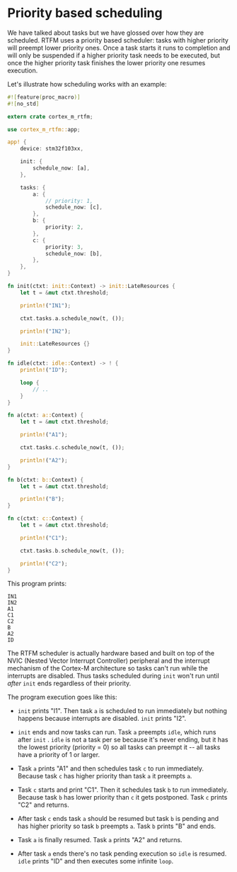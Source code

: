 # Priority based scheduling

We have talked about tasks but we have glossed over how they are scheduled. RTFM uses a priority
based scheduler: tasks with higher priority will preempt lower priority ones. Once a task starts it
runs to completion and will only be suspended if a higher priority task needs to be executed, but
once the higher priority task finishes the lower priority one resumes execution.

Let's illustrate how scheduling works with an example:

``` rust
#![feature(proc_macro)]
#![no_std]

extern crate cortex_m_rtfm;

use cortex_m_rtfm::app;

app! {
    device: stm32f103xx,

    init: {
        schedule_now: [a],
    },

    tasks: {
        a: {
            // priority: 1,
            schedule_now: [c],
        },
        b: {
            priority: 2,
        },
        c: {
            priority: 3,
            schedule_now: [b],
        },
    },
}

fn init(ctxt: init::Context) -> init::LateResources {
    let t = &mut ctxt.threshold;

    println!("IN1");

    ctxt.tasks.a.schedule_now(t, ());

    println!("IN2");

    init::LateResources {}
}

fn idle(ctxt: idle::Context) -> ! {
    println!("ID");

    loop {
        // ..
    }
}

fn a(ctxt: a::Context) {
    let t = &mut ctxt.threshold;

    println!("A1");

    ctxt.tasks.c.schedule_now(t, ());

    println!("A2");
}

fn b(ctxt: b::Context) {
    let t = &mut ctxt.threshold;

    println!("B");
}

fn c(ctxt: c::Context) {
    let t = &mut ctxt.threshold;

    println!("C1");

    ctxt.tasks.b.schedule_now(t, ());

    println!("C2");
}
```

This program prints:

``` text
IN1
IN2
A1
C1
C2
B
A2
ID
```

The RTFM scheduler is actually hardware based and built on top of the NVIC (Nested Vector Interrupt
Controller) peripheral and the interrupt mechanism of the Cortex-M architecture so tasks can't
run while the interrupts are disabled. Thus tasks scheduled during `init` won't run until *after*
`init` ends regardless of their priority.

The program execution goes like this:

- `init` prints "I1". Then task `a` is scheduled to run immediately but nothing happens because
  interrupts are disabled. `init` prints "I2".

- `init` ends and now tasks can run. Task `a` preempts `idle`, which runs after `init` . `idle`
  is not a task per se because it's never ending, but it has the lowest priority (priority = 0) so
  all tasks can preempt it -- all tasks have a priority of 1 or larger.

- Task `a` prints "A1" and then schedules task `c` to run immediately. Because task `c` has higher
  priority than task `a` it preempts `a`.

- Task `c` starts and print "C1". Then it schedules task `b` to run immediately. Because task `b`
  has lower priority than `c` it gets postponed. Task `c` prints "C2" and returns.

- After task `c` ends task `a` should be resumed but task `b` is pending and has higher priority so
  task `b` preempts `a`. Task `b` prints "B" and ends.

- Task `a` is finally resumed. Task `a` prints "A2" and returns.

- After task `a` ends there's no task pending execution so `idle` is resumed. `idle` prints "ID" and
  then executes some infinite `loop`.
